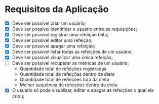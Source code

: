 # Requisitos da Aplicação

- [x] Deve ser possível criar um usuário;
- [x] Deve ser possível identificar o usuário entre as requisições;
- [x] Deve ser possível registrar uma refeição feita;
- [x] Deve ser possível editar uma refeição;
- [x] Deve ser possível apagar uma refeição;
- [x] Deve ser possível listar todas as refeições de um usuário;
- [x] Deve ser possível visualizar uma única refeição;
- [ ] Deve ser possível recuperar as métricas de um usuário;
    - Quantidade total de refeições registradas
    - Quantidade total de refeições dentro da dieta
    - Quantidade total de refeições fora da dieta
    - Melhor sequência de refeições dentro da dieta
- [x] O usuário só pode visualizar, editar e apagar as refeições o qual ele criou;
